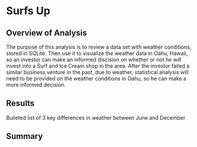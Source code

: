 # Surfs Up
## Overview of Analysis
The purpose of this analysis is to review a data set with weather conditions, stored in SQLite. Then use it to visualize the weather data in Oahu, Hawaii, so an investor can make an informed discision on whether or not he will invest into a Surf and Ice Cream shop in the area. After the investor failed a similar business venture in the past, due to weather, statistical analysis will need to be provided on the weather conditions in Oahu, so he can make a more informed decision.  


## Results
Bulleted list of 3 key differences in weather between June and December

## Summary
